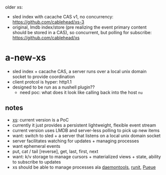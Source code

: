 
older xs:

- sled index with cacache CAS v1, no concurrency: https://github.com/cablehead/xs-3
- original, lmdb index/store (pre realizing the event primary content should be
  stored in a CAS), so concurrent, but polling for subscribe:
  https://github.com/cablehead/xs

# a-new-xs

- sled index + cacache CAS, a server runs over a local unix domain socket to
  provide coordination
- client protcol is hyper: http1.1
- designed to be run as a nushell plugin??
    - need poc: what does it look like calling back into the host `nu`


## notes

- [xs](https://github.com/cablehead/xs): current version is a PoC
- currently it just provides a persistent lightweight, flexible event stream
- current version uses LMDB and server-less polling to pick up new items
- want: switch to sled + a server that listens on a local unix domain socket
- server facilitates watching for updates + managing processes
- want ephemeral events
- put, cat / tail [reverse], get, last, first, next
- want: k/v storage to manage cursors + materialized views + state, ability to subscribe to updates
- xs should be able to manage processes ala [daemontools](http://cr.yp.to/daemontools.html), [runit](https://smarden.org/runit/), [Pueue](https://github.com/Nukesor/pueue)
